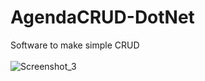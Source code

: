 # AgendaCRUD-DotNet
Software to make simple CRUD 
<br>
<br>
![Screenshot_3](https://user-images.githubusercontent.com/86216021/228129028-48b69aa8-def6-4b69-8caf-0fd6ba7b1201.png)
